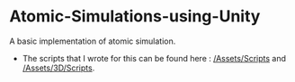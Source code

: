 # Atomic-Simulations-using-Unity
A basic implementation of atomic simulation.

- The scripts that I wrote for this can be found here : <a href = "https://github.com/Dhyey-Thummar/Atomic-Simulations-using-Unity/tree/main/Assets/Scripts">/Assets/Scripts</a> and <a href = "https://github.com/Dhyey-Thummar/Atomic-Simulations-using-Unity/tree/main/Assets/3D/Scripts">/Assets/3D/Scripts</a>.
